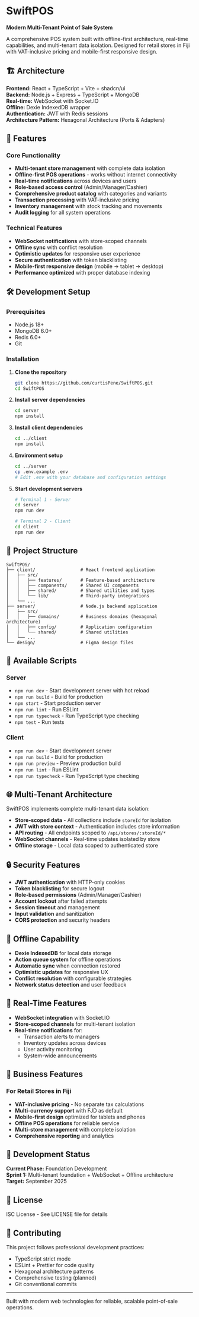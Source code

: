 # SwiftPOS
**Modern Multi-Tenant Point of Sale System**

A comprehensive POS system built with offline-first architecture, real-time capabilities, and multi-tenant data isolation. Designed for retail stores in Fiji with VAT-inclusive pricing and mobile-first responsive design.

## 🏗️ Architecture

**Frontend:** React + TypeScript + Vite + shadcn/ui  
**Backend:** Node.js + Express + TypeScript + MongoDB  
**Real-time:** WebSocket with Socket.IO  
**Offline:** Dexie IndexedDB wrapper  
**Authentication:** JWT with Redis sessions  
**Architecture Pattern:** Hexagonal Architecture (Ports & Adapters)

## 🚀 Features

### Core Functionality
- **Multi-tenant store management** with complete data isolation
- **Offline-first POS operations** - works without internet connectivity
- **Real-time notifications** across devices and users
- **Role-based access control** (Admin/Manager/Cashier)
- **Comprehensive product catalog** with categories and variants
- **Transaction processing** with VAT-inclusive pricing
- **Inventory management** with stock tracking and movements
- **Audit logging** for all system operations

### Technical Features
- **WebSocket notifications** with store-scoped channels
- **Offline sync** with conflict resolution
- **Optimistic updates** for responsive user experience
- **Secure authentication** with token blacklisting
- **Mobile-first responsive design** (mobile → tablet → desktop)
- **Performance optimized** with proper database indexing

## 🛠️ Development Setup

### Prerequisites
- Node.js 18+
- MongoDB 6.0+
- Redis 6.0+
- Git

### Installation

1. **Clone the repository**
   ```bash
   git clone https://github.com/curtisPene/SwiftPOS.git
   cd SwiftPOS
   ```

2. **Install server dependencies**
   ```bash
   cd server
   npm install
   ```

3. **Install client dependencies**
   ```bash
   cd ../client
   npm install
   ```

4. **Environment setup**
   ```bash
   cd ../server
   cp .env.example .env
   # Edit .env with your database and configuration settings
   ```

5. **Start development servers**
   ```bash
   # Terminal 1 - Server
   cd server
   npm run dev

   # Terminal 2 - Client
   cd client
   npm run dev
   ```

## 📁 Project Structure

```
SwiftPOS/
├── client/                 # React frontend application
│   ├── src/
│   │   ├── features/       # Feature-based architecture
│   │   ├── components/     # Shared UI components
│   │   ├── shared/         # Shared utilities and types
│   │   └── lib/            # Third-party integrations
│   └── ...
├── server/                 # Node.js backend application
│   ├── src/
│   │   ├── domains/        # Business domains (hexagonal architecture)
│   │   ├── config/         # Application configuration
│   │   └── shared/         # Shared utilities
│   └── ...
└── design/                 # Figma design files
```

## 🔧 Available Scripts

### Server
- `npm run dev` - Start development server with hot reload
- `npm run build` - Build for production
- `npm start` - Start production server
- `npm run lint` - Run ESLint
- `npm run typecheck` - Run TypeScript type checking
- `npm test` - Run tests

### Client
- `npm run dev` - Start development server
- `npm run build` - Build for production
- `npm run preview` - Preview production build
- `npm run lint` - Run ESLint
- `npm run typecheck` - Run TypeScript type checking

## 🌐 Multi-Tenant Architecture

SwiftPOS implements complete multi-tenant data isolation:
- **Store-scoped data** - All collections include `storeId` for isolation
- **JWT with store context** - Authentication includes store information
- **API routing** - All endpoints scoped to `/api/stores/:storeId/*`
- **WebSocket channels** - Real-time updates isolated by store
- **Offline storage** - Local data scoped to authenticated store

## 🔒 Security Features

- **JWT authentication** with HTTP-only cookies
- **Token blacklisting** for secure logout
- **Role-based permissions** (Admin/Manager/Cashier)
- **Account lockout** after failed attempts
- **Session timeout** and management
- **Input validation** and sanitization
- **CORS protection** and security headers

## 📱 Offline Capability

- **Dexie IndexedDB** for local data storage
- **Action queue system** for offline operations
- **Automatic sync** when connection restored
- **Optimistic updates** for responsive UX
- **Conflict resolution** with configurable strategies
- **Network status detection** and user feedback

## 🔄 Real-Time Features

- **WebSocket integration** with Socket.IO
- **Store-scoped channels** for multi-tenant isolation
- **Real-time notifications** for:
  - Transaction alerts to managers
  - Inventory updates across devices
  - User activity monitoring
  - System-wide announcements

## 🏪 Business Features

### For Retail Stores in Fiji
- **VAT-inclusive pricing** - No separate tax calculations
- **Multi-currency support** with FJD as default
- **Mobile-first design** optimized for tablets and phones
- **Offline POS operations** for reliable service
- **Multi-store management** with complete isolation
- **Comprehensive reporting** and analytics

## 🚧 Development Status

**Current Phase:** Foundation Development  
**Sprint 1:** Multi-tenant foundation + WebSocket + Offline architecture  
**Target:** September 2025

## 📄 License

ISC License - See LICENSE file for details

## 🤝 Contributing

This project follows professional development practices:
- TypeScript strict mode
- ESLint + Prettier for code quality
- Hexagonal architecture patterns
- Comprehensive testing (planned)
- Git conventional commits

---

Built with modern web technologies for reliable, scalable point-of-sale operations.